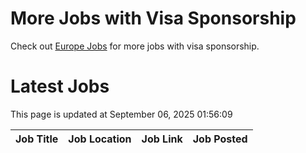 # More Jobs with Visa Sponsorship

Check out [Europe Jobs](https://github.com/sureshparimi/europejobs#latest-jobs) for more jobs with visa sponsorship.

# Latest Jobs

This page is updated at September 06, 2025 01:56:09

| Job Title | Job Location | Job Link | Job Posted |
| --- | --- | --- | --- |
